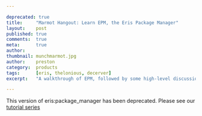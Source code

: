 ```yaml
---

deprecated: true
title:     "Marmot Hangout: Learn EPM, the Eris Package Manager"
layout:    post
published: true
comments:  true
meta:      true
author:
thumbnail: munchmarmot.jpg
author:    preston
category:  products
tags:      [eris, thelonious, decerver]
excerpt:   "A walkthrough of EPM, followed by some high-level discussion on use-cases."

---
```


This version of eris:package_manager has been deprecated. Please see our [tutorial series](https://docs.erisindustries.com/tutorials/)